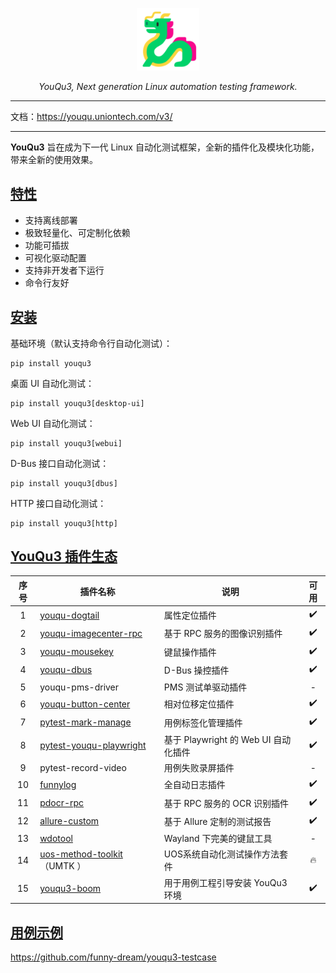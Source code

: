 <p align="center">
  <a href="https://github.com/funny-dream/youqu3">
    <img src="./docs/assets/logo.png" width="100" alt="YouQu3">
  </a>
</p>
<p align="center">
    <em>YouQu3, Next generation Linux automation testing framework.</em>
</p>


--------------

文档：https://youqu.uniontech.com/v3/

--------------

**YouQu3** 旨在成为下一代 Linux 自动化测试框架，全新的插件化及模块化功能，带来全新的使用效果。

## [特性]()

- 支持离线部署
- 极致轻量化、可定制化依赖
- 功能可插拔
- 可视化驱动配置
- 支持非开发者下运行
- 命令行友好

## [安装]()

基础环境（默认支持命令行自动化测试）：

```shell
pip install youqu3
```

桌面 UI 自动化测试：

```shell
pip install youqu3[desktop-ui]
```

Web UI 自动化测试：

```shell
pip install youqu3[webui]
```

D-Bus 接口自动化测试：

```shell
pip install youqu3[dbus]
```

HTTP 接口自动化测试：

```shell
pip install youqu3[http]
```

## [YouQu3 插件生态]()

| 序号                                  | 插件名称                                              | 说明                                 | 可用                             |
| :----------------------------------------------------------: | ------------------------------------ | ------------------------------------ | :----------------------------------: |
| 1 | [youqu-dogtail](https://github.com/funny-dream/youqu-dogtail) | 属性定位插件                         | ✔️ |
| 2 | [youqu-imagecenter-rpc](https://github.com/funny-dream/youqu-imagecenter-rpc) | 基于 RPC 服务的图像识别插件      | ✔️ |
| 3 | [youqu-mousekey](https://github.com/funny-dream/youqu-mousekey) | 键鼠操作插件                         | ✔️ |
| 4 | [youqu-dbus](https://github.com/funny-dream/youqu-dbus) | D-Bus 操控插件 | ✔️ |
| 5 | youqu-pms-driver | PMS 测试单驱动插件 | - |
| 6 | [youqu-button-center](https://github.com/funny-dream/youqu-button-center) | 相对位移定位插件 | ✔️ |
| 7 | [pytest-mark-manage](https://github.com/funny-dream/pytest-mark-manage) | 用例标签化管理插件 | ✔️ |
| 8 | [pytest-youqu-playwright](https://github.com/funny-dream/pytest-youqu-playwright) | 基于 Playwright 的 Web UI 自动化插件 | ✔️ |
| 9 | pytest-record-video | 用例失败录屏插件 | - |
| 10 | [funnylog](https://linuxdeepin.github.io/funnylog/)          | 全自动日志插件                       | ✔️ |
| 11 | [pdocr-rpc](https://linuxdeepin.github.io/pdocr-rpc/)        | 基于 RPC 服务的 OCR 识别插件         | ✔️ |
| 12 | [allure-custom](https://github.com/funny-dream/allure-custom) | 基于 Allure 定制的测试报告 | ✔️ |
| 13 | [wdotool](https://github.com/funny-dream/wdotool) | Wayland 下完美的键鼠工具 | - |
| 14 | [uos-method-toolkit](https://github.com/funny-dream/uos-method-toolkit)（UMTK ） | UOS系统自动化测试操作方法套件 | 🔥 |
| 15 | [youqu3-boom](https://github.com/funny-dream/youqu3-boom) | 用于用例工程引导安装 YouQu3 环境 | ✔️ |

## [用例示例]()

https://github.com/funny-dream/youqu3-testcase
